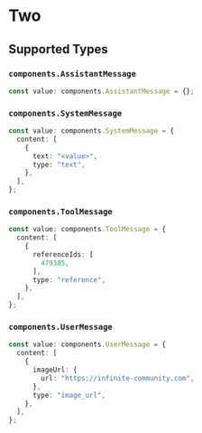 # Two


## Supported Types

### `components.AssistantMessage`

```typescript
const value: components.AssistantMessage = {};
```

### `components.SystemMessage`

```typescript
const value: components.SystemMessage = {
  content: [
    {
      text: "<value>",
      type: "text",
    },
  ],
};
```

### `components.ToolMessage`

```typescript
const value: components.ToolMessage = {
  content: [
    {
      referenceIds: [
        479385,
      ],
      type: "reference",
    },
  ],
};
```

### `components.UserMessage`

```typescript
const value: components.UserMessage = {
  content: [
    {
      imageUrl: {
        url: "https://infinite-community.com",
      },
      type: "image_url",
    },
  ],
};
```

